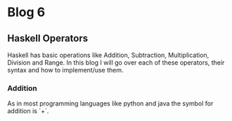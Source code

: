 # Blog 6
<h2>Haskell Operators</h2>
Haskell has basic operations like Addition, Subtraction, Multiplication, Division and Range. In this blog I will go over each of these operators, their syntax and how
to implement/use them. 

<br>
<h3> Addition </h3> 
As in most programming languages like python and java the symbol for addition is `+`. 


